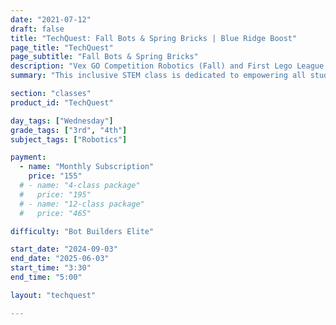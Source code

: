 ```yaml
---
date: "2021-07-12"
draft: false
title: "TechQuest: Fall Bots & Spring Bricks | Blue Ridge Boost"
page_title: "TechQuest"
page_subtitle: "Fall Bots & Spring Bricks"
description: "Vex GO Competition Robotics (Fall) and First Lego League Explore (Spring)"
summary: "This inclusive STEM class is dedicated to empowering all students, warmly welcoming and encouraging participation from all genders."

section: "classes"
product_id: "TechQuest"

day_tags: ["Wednesday"]
grade_tags: ["3rd", "4th"]
subject_tags: ["Robotics"]

payment:
  - name: "Monthly Subscription"
    price: "155"
  # - name: "4-class package"
  #   price: "195"
  # - name: "12-class package"
  #   price: "465"

difficulty: "Bot Builders Elite"

start_date: "2024-09-03"
end_date: "2025-06-03"
start_time: "3:30"
end_time: "5:00"

layout: "techquest"

---
```

